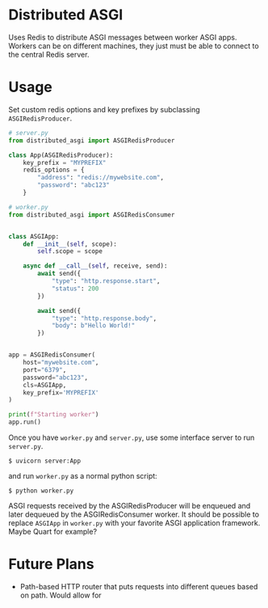 # Distributed ASGI
Uses Redis to distribute ASGI messages between worker ASGI apps.  Workers can be on different machines, they just must be able to connect to the central Redis server.


# Usage
Set custom redis options and key prefixes by subclassing `ASGIRedisProducer`.


```py
# server.py
from distributed_asgi import ASGIRedisProducer

class App(ASGIRedisProducer):
    key_prefix = "MYPREFIX"
    redis_options = {
        "address": "redis://mywebsite.com",
        "password": "abc123"
    }

```


```py
# worker.py
from distributed_asgi import ASGIRedisConsumer


class ASGIApp:
    def __init__(self, scope):
        self.scope = scope

    async def __call__(self, receive, send):
        await send({
            "type": "http.response.start",
            "status": 200
        })

        await send({
            "type": "http.response.body",
            "body": b"Hello World!"
        })


app = ASGIRedisConsumer(
    host="mywebsite.com",
    port="6379",
    password="abc123",
    cls=ASGIApp,
    key_prefix='MYPREFIX'
)

print(f"Starting worker")
app.run()
```

Once you have `worker.py` and `server.py`, use some interface server to run `server.py`.

```
$ uvicorn server:App
```

and run `worker.py` as a normal python script:

```
$ python worker.py
```

ASGI requests received by the ASGIRedisProducer will be enqueued and later dequeued by the ASGIRedisConsumer worker.  It should be possible to replace `ASGIApp` in `worker.py` with your favorite ASGI application framework.  Maybe Quart for example?



# Future Plans
* Path-based HTTP router that puts requests into different queues based on path.  Would allow for

